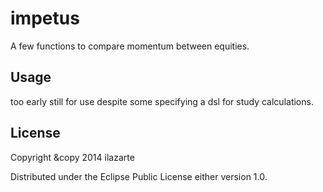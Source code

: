 # impetus

A few functions to compare momentum between equities.  

## Usage

too early still for use despite some specifying a dsl for study calculations.

## License

Copyright &copy 2014 ilazarte

Distributed under the Eclipse Public License either version 1.0.
